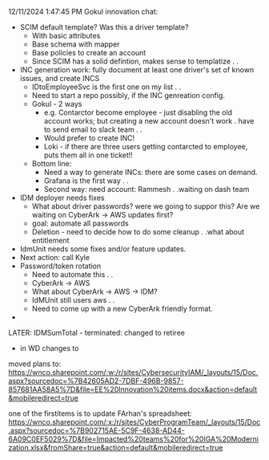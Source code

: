 


12/11/2024 1:47:45 PM
Gokul innovation chat:


 - SCIM default template? Was this a driver template?
   - With basic attributes
   - Base schema with mapper
   - Base policies to create an account
   - Since SCIM has a solid defintion, makes sense to templatize . .
 - INC generation work: fully document at least one driver's set of known issues, and create INCS
   - IDtoEmployeeSvc is the first one on my list . .
   - Need to start a repo possibly, if the INC genreation config.
   - Gokul - 2 ways
     - e.g. Contarctor become employee - just disabling the old account works; but creating a new account doesn't work . have to send email to slack team . .
     - Would prefer to create INC!
     - Loki - if there are three users getting contarcted to employee, puts them all in one ticket!!
   - Bottom line:
     - Need a way to generate INCs: there are some cases on demand.
     - Grafana is the first way . .
     - Second way: need account: Rammesh . .waiting on dash team
 - IDM deployer needs fixes
   - What about driver passwords? were we going to suppor this? Are we waiting on CyberArk -> AWS updates first?
   - goal: automate all passwords
   - Deletion - need to decide how to do some cleanup . .what about entitlement
 - IdmUnit needs some fixes and/or feature updates.
  - Next action: call Kyle
 - Password/token rotation
   - Need to automate this . .
   - CyberArk -> AWS
   - What about CyberArk -> AWS -> IDM?
   - IdMUnit still users aws . .
   - Need to come up with a new CyberArk friendly format.
 -


LATER:
IDMSumTotal - terminated: changed to retiree
   - in WD changes to


moved plans to: https://wnco.sharepoint.com/:w:/r/sites/CybersecurityIAM/_layouts/15/Doc.aspx?sourcedoc=%7B42605AD2-7DBF-496B-9857-857681AA58A5%7D&file=EE%20Innovation%20items.docx&action=default&mobileredirect=true

one of the firstitems is to update FArhan's spreadsheet: https://wnco.sharepoint.com/:x:/r/sites/CyberProgramTeam/_layouts/15/Doc.aspx?sourcedoc=%7B902715AE-5C9F-4638-AD44-6A09C0EF5029%7D&file=Impacted%20teams%20for%20IGA%20Modernization.xlsx&fromShare=true&action=default&mobileredirect=true